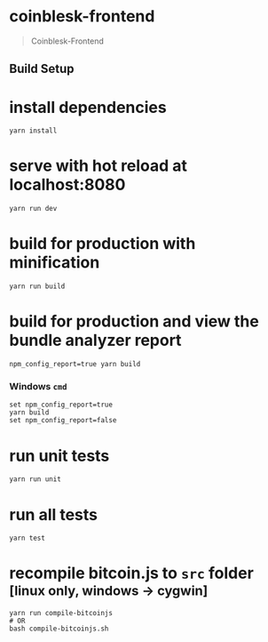 # coinblesk-frontend

> Coinblesk-Frontend

## Build Setup

# install dependencies
    yarn install

# serve with hot reload at localhost:8080
    yarn run dev

# build for production with minification
    yarn run build

# build for production and view the bundle analyzer report
    npm_config_report=true yarn build
### Windows `cmd`
    set npm_config_report=true
    yarn build
    set npm_config_report=false

# run unit tests
    yarn run unit

# run all tests
    yarn test

# recompile bitcoin.js to `src` folder <sub>[linux only, windows → cygwin]</sub>
    yarn run compile-bitcoinjs
    # OR
    bash compile-bitcoinjs.sh
